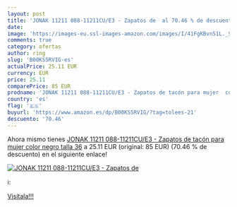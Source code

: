 ```yaml
---
layout: post
title: 'JONAK 11211 088-11211CU/E3 - Zapatos de  al 70.46 % de descuento'
date: 
image: 'https://images-eu.ssl-images-amazon.com/images/I/41FgKBvn51L._SL200_.jpg'
comments: true
category: ofertas
author: ring
slug: 'B00KS5RVIG-es'
actualPrice: 25.11 EUR
currency: EUR
price: 25.11
comparePrice: 85 EUR
prodname: 'JONAK 11211 088-11211CU/E3 - Zapatos de tacón para mujer  color negro  talla 36'
country: 'es'
flag: '🇪🇸'
buyurl: 'https://www.amazon.es/dp/B00KS5RVIG/?tag=tolees-21'
descuento: '70.46'
---
```


Ahora mismo tienes [JONAK 11211 088-11211CU/E3 - Zapatos de tacón para mujer  color negro  talla 36](https://www.amazon.es/dp/B00KS5RVIG/?tag=tolees-21) a 25.11 EUR (original: 85 EUR) (70.46 %  de descuento) en el siguiente enlace!

[![JONAK 11211 088-11211CU/E3 - Zapatos de ](https://images-eu.ssl-images-amazon.com/images/I/41FgKBvn51L._SL200_.jpg)](https://www.amazon.es/dp/B00KS5RVIG/?tag=tolees-21)

ℹ️:


[Visítala!!!](https://www.amazon.es/dp/B00KS5RVIG/?tag=tolees-21)
